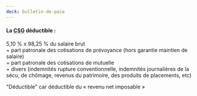 ```yaml
---
deck: bulletin-de-paie
---
```


#### La <abbr title="Contribution Sociale Généralisée">CSG</abbr> déductible :  

5,10 % x 98,25 % du salaire brut  
 \+ part patronale des cotisations de prévoyance (hors garantie maintien de salaire)  
 \+ part patronale des cotisations de mutuelle  
 \+ divers <span class="info">(indemnités rupture conventionnelle, indemnités journalières de la sécu, de chômage, revenus du patrimoire, des produits de placements, etc)</span>

"Déductible" car déductible du « revenu net imposable »
